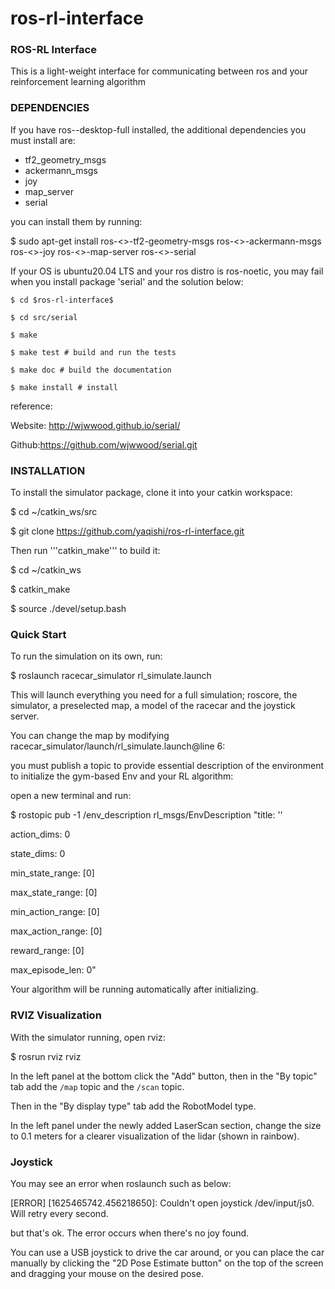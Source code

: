 # ros-rl-interface

### ROS-RL Interface
This is a light-weight interface for communicating between ros and your reinforcement learning algorithm

### DEPENDENCIES
If you have ros-<distro>-desktop-full installed, the additional dependencies you must install are:

- tf2_geometry_msgs
- ackermann_msgs
- joy
- map_server
- serial

you can install them by running:

$ sudo apt-get install ros-<<distro>>-tf2-geometry-msgs ros-<<distro>>-ackermann-msgs ros-<<distro>>-joy ros-<<distro>>-map-server ros-<<distro>>-serial

If your OS is ubuntu20.04 LTS and your ros distro is ros-noetic, you may fail when you install package 'serial' and the solution below:

```
$ cd $ros-rl-interface$

$ cd src/serial

$ make

$ make test # build and run the tests

$ make doc # build the documentation

$ make install # install
```

reference:

Website: http://wjwwood.github.io/serial/

Github:https://github.com/wjwwood/serial.git

### INSTALLATION
To install the simulator package, clone it into your catkin workspace:

$ cd ~/catkin_ws/src

$ git clone https://github.com/yaqishi/ros-rl-interface.git

Then run '''catkin_make''' to build it:

$ cd ~/catkin_ws

$ catkin_make

$ source ./devel/setup.bash

### Quick Start
To run the simulation on its own, run:

$ roslaunch racecar_simulator rl_simulate.launch

This will launch everything you need for a full simulation; roscore, the simulator, a preselected map, a model of the racecar and the joystick server.

You can change the map by modifying racecar_simulator/launch/rl_simulate.launch@line 6:

  <arg name="map" default="YOUR_MAP_PATH"/>
  
you must publish a topic to provide essential description of the environment to initialize the gym-based Env and your RL algorithm:

open a new terminal and run:

$ rostopic pub -1 /env_description rl_msgs/EnvDescription "title: ''

action_dims: 0

state_dims: 0

min_state_range: [0]

max_state_range: [0]

min_action_range: [0]

max_action_range: [0]

reward_range: [0]

max_episode_len: 0" 

Your algorithm will be running automatically after initializing.

### RVIZ Visualization
With the simulator running, open rviz:

$ rosrun rviz rviz

In the left panel at the bottom click the "Add" button, then in the "By topic" tab add the ```/map``` topic and the ```/scan``` topic.

Then in the "By display type" tab add the RobotModel type.

In the left panel under the newly added LaserScan section, change the size to 0.1 meters for a clearer visualization of the lidar (shown in rainbow).

### Joystick
You may see an error when roslaunch such as below:

[ERROR] [1625465742.456218650]: Couldn't open joystick /dev/input/js0. Will retry every second.

but that's ok. The error occurs when there's no joy found.

You can use a USB joystick to drive the car around, or you can place the car manually by clicking the "2D Pose Estimate button" on the top of the screen and dragging your mouse on the desired pose.

